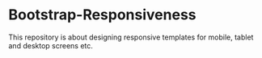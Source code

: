 # Bootstrap-Responsiveness
This repository is about designing responsive templates for mobile, tablet and desktop screens etc.
